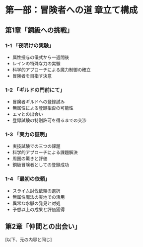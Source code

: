 # 第一部：冒険者への道 章立て構成

## 第1章「銅級への挑戦」

### 1-1 「夜明けの実験」
- 属性授与の儀式から一週間後
- レインの特殊な力の実験
- 科学的アプローチによる魔力制御の確立
- 冒険者を目指す決意

### 1-2 「ギルドの門前にて」
- 冒険者ギルドへの登録試み
- 無属性による登録拒否の可能性
- エマとの出会い
- 登録試験の特別許可を得るまでの交渉

### 1-3 「実力の証明」
- 実技試験での三つの課題
- 科学的アプローチによる課題解決
- 周囲の驚きと評価
- 銅級冒険者としての登録成功

### 1-4 「最初の依頼」
- スライム討伐依頼の選択
- 無属性魔法の実地での活用
- 異常な水脈の発見と対処
- 予想以上の成果と評価獲得

## 第2章「仲間との出会い」

[以下、元の内容と同じ]